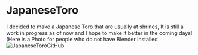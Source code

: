 # JapaneseToro
I decided to make a Japanese Toro that are usually at shrines, It is still a work in progress as of now and I hope to make it better in the coming days!
(Here is a Photo for people who do not have Blender installed
![JapaneseToroGitHub](https://user-images.githubusercontent.com/110348331/183227037-c35df044-71c1-4e3f-bc38-7849f7a2d31b.PNG)
